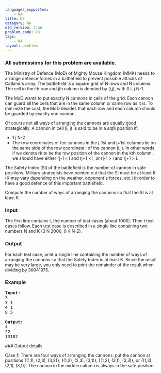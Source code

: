 ```yaml
---
languages_supported:
    - NA
title: D3
category: NA
old_version: true
problem_code: D3
tags:
    - NA
layout: problem
---
```

###  All submissions for this problem are available. 

The Ministry of Defence (MoD) of Mighty Mouse Kingdom (MMK) needs to arrange defence forces in a battlefield to prevent possible attacks of Catland's army. The battlefield is a square grid of N rows and N columns. The cell in the ith row and jth column is denoted by (i,j), with 0 i, j N-1.

The MoD wants to put exactly N cannons in cells of the grid. Each cannon can guard all the cells that are in the same column or same row as it is. To minimize the cost, the MoD decides that each row and each column should be guarded by exactly one cannon.

Of course not all ways of arranging the cannons are equally good strategically. A cannon in cell (i, j) is said to be in a _safe_ position if:

- 1 j N-2
- The row coordinates of the cannons in the j-1st and j+1st columns lie on the same side of the row coordinate i of the cannon (i,j). In other words, if we denote rk to be the row position of the cannon in the kth column, we should have either rj-1 < i and rj+1 < i, or rj-1 > i and rj+1 > i.

The Safety Index (SI) of the battlefield is the number of cannon in safe positions. Military strategists have pointed out that the SI must be at least K (K may vary depending on the weather, opponent's forces, etc.) in order to have a good defence of this important battlefield.

Compute the number of ways of arranging the cannons so that the SI is at least K.

### Input

The first line contains t, the number of test cases (about 1000). Then t test cases follow. Each test case is described in a single line containing two numbers N and K (3 N 2000, 0 K N-2).

### Output

For each test case, print a single line containing the number of ways of arranging the cannons so that the Safety Index is at least K. Since the result may be very large, you only need to print the remainder of the result when dividing by 30041975.

### Example

<pre>
<b>Input:</b>
3 
3 1
4 1
8 5

<b>Output:</b>
4
22
13102
</pre>### Output details

Case 1: There are four ways of arranging the cannons: put the cannon at positions {(1,1), (2,3), (3,2)}, {(1,2), (2,3), (3,1)}, {(1,2), (2,1), (3,3)}, or {(1,3), (2,1), (3,1)}. The cannon in the middle column is always in the safe position.
